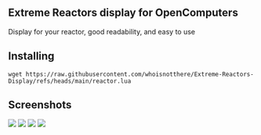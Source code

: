## Extreme Reactors display for OpenComputers
Display for your reactor, good readability, and easy to use

## Installing
`wget https://raw.githubusercontent.com/whoisnotthere/Extreme-Reactors-Display/refs/heads/main/reactor.lua`

## Screenshots
![](https://github.com/whoisnotthere/Extreme-Reactors-Display/blob/main/screenshots/global_View.png)
![](https://github.com/whoisnotthere/Extreme-Reactors-Display/blob/main/screenshots/reactor_On.png)
![](https://github.com/whoisnotthere/Extreme-Reactors-Display/blob/main/screenshots/reactor_Off.png)
![](https://github.com/whoisnotthere/Extreme-Reactors-Display/blob/main/screenshots/lost_Communication.png)
